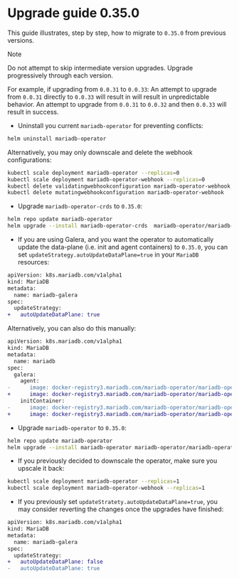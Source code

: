 # Upgrade guide 0.35.0

This guide illustrates, step by step, how to migrate to `0.35.0` from previous versions. 

> [!NOTE]  
> Do not attempt to skip intermediate version upgrades. Upgrade progressively through each version.

For example, if upgrading from `0.0.31` to `0.0.33`:
An attempt to upgrade from `0.0.31` directly to `0.0.33` will result in will result in unpredictable behavior.
An attempt to upgrade from `0.0.31` to `0.0.32` and then `0.0.33` will result in success.

- Uninstall you current `mariadb-operator` for preventing conflicts:
```bash
helm uninstall mariadb-operator
```
Alternatively, you may only downscale and delete the webhook configurations:
```bash
kubectl scale deployment mariadb-operator --replicas=0
kubectl scale deployment mariadb-operator-webhook --replicas=0
kubectl delete validatingwebhookconfiguration mariadb-operator-webhook
kubectl delete mutatingwebhookconfiguration mariadb-operator-webhook
```

- Upgrade `mariadb-operator-crds` to `0.35.0`:

```bash
helm repo update mariadb-operator
helm upgrade --install mariadb-operator-crds  mariadb-operator/mariadb-operator-crds --version 0.35.0
```

- If you are using Galera, and you want the operator to automatically update the data-plane (i.e. init and agent containers) to `0.35.0`, you can set `updateStrategy.autoUpdateDataPlane=true` in your `MariaDB` resources:

```diff
apiVersion: k8s.mariadb.com/v1alpha1
kind: MariaDB
metadata:
  name: mariadb-galera
spec:
  updateStrategy:
+   autoUpdateDataPlane: true
```

Alternatively, you can also do this manually:

```diff
apiVersion: k8s.mariadb.com/v1alpha1
kind: MariaDB
metadata:
  name: mariadb
spec:
  galera:
    agent:
-      image: docker-registry3.mariadb.com/mariadb-operator/mariadb-operator:0.34.0
+      image: docker-registry3.mariadb.com/mariadb-operator/mariadb-operator:0.35.0
    initContainer:
-      image: docker-registry3.mariadb.com/mariadb-operator/mariadb-operator:0.34.0
+      image: docker-registry3.mariadb.com/mariadb-operator/mariadb-operator:0.35.0
```

-  Upgrade `mariadb-operator` to `0.35.0`:
```bash 
helm repo update mariadb-operator
helm upgrade --install mariadb-operator mariadb-operator/mariadb-operator --version 0.35.0 
```

- If you previously decided to downscale the operator, make sure you upscale it back:
```bash
kubectl scale deployment mariadb-operator --replicas=1
kubectl scale deployment mariadb-operator-webhook --replicas=1
```

- If you previously set `updateStratety.autoUpdateDataPlane=true`, you may consider reverting the changes once the upgrades have finished:

```diff
apiVersion: k8s.mariadb.com/v1alpha1
kind: MariaDB
metadata:
  name: mariadb-galera
spec:
  updateStrategy:
+   autoUpdateDataPlane: false
-   autoUpdateDataPlane: true
```
